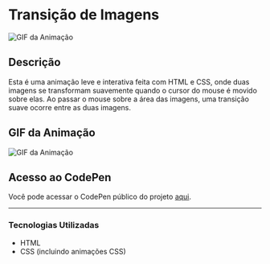 # Transição de Imagens 

![GIF da Animação](animation.gif)

## Descrição

Esta é uma animação leve e interativa feita com HTML e CSS, onde duas imagens se transformam suavemente quando o cursor do mouse é movido sobre elas. Ao passar o mouse sobre a área das imagens, uma transição suave ocorre entre as duas imagens.

## GIF da Animação

![GIF da Animação](https://github.com/olie-dc/avatar-css/blob/main/img-gif/Gif-menina.gif?raw=true)

## Acesso ao CodePen

Você pode acessar o CodePen público do projeto [aqui](https://codepen.io/olie-dc/pen/xxNGzwV).

---
### Tecnologias Utilizadas
- HTML
- CSS (incluindo animações CSS)
